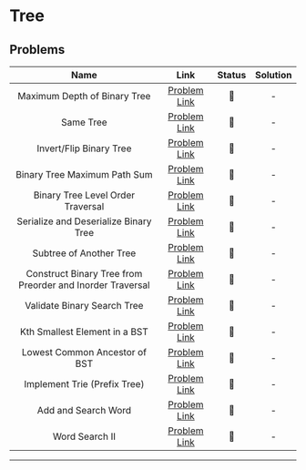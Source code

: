 # Tree

## Problems

| Name | Link | Status | Solution |
|:-:|:-:|:-:|:-:|
| Maximum Depth of Binary Tree | [Problem Link](https://leetcode.com/problems/maximum-depth-of-binary-tree/) |  :red_circle: | - |
| Same Tree | [Problem Link](https://leetcode.com/problems/same-tree/) |  :red_circle: | - |
| Invert/Flip Binary Tree | [Problem Link](https://leetcode.com/problems/invert-binary-tree/) |  :red_circle: | - |
| Binary Tree Maximum Path Sum | [Problem Link](https://leetcode.com/problems/binary-tree-maximum-path-sum/) |  :red_circle: | - |
| Binary Tree Level Order Traversal | [Problem Link](https://leetcode.com/problems/binary-tree-level-order-traversal/) |  :red_circle: | - |
| Serialize and Deserialize Binary Tree | [Problem Link](https://leetcode.com/problems/serialize-and-deserialize-binary-tree/) |  :red_circle: | - |
| Subtree of Another Tree | [Problem Link](https://leetcode.com/problems/subtree-of-another-tree/) |  :red_circle: | - |
| Construct Binary Tree from Preorder and Inorder Traversal | [Problem Link](https://leetcode.com/problems/construct-binary-tree-from-preorder-and-inorder-traversal/) |  :red_circle: | - |
| Validate Binary Search Tree | [Problem Link](https://leetcode.com/problems/validate-binary-search-tree/) |  :red_circle: | - |
| Kth Smallest Element in a BST | [Problem Link](https://leetcode.com/problems/kth-smallest-element-in-a-bst/) |  :red_circle: | - |
| Lowest Common Ancestor of BST | [Problem Link](https://leetcode.com/problems/lowest-common-ancestor-of-a-binary-search-tree/) |  :red_circle: | - |
| Implement Trie (Prefix Tree) | [Problem Link](https://leetcode.com/problems/implement-trie-prefix-tree/) |  :red_circle: | - |
| Add and Search Word | [Problem Link](https://leetcode.com/problems/add-and-search-word-data-structure-design/) |  :red_circle: | - |
| Word Search II | [Problem Link](https://leetcode.com/problems/word-search-ii/) |  :red_circle: | - |

---
